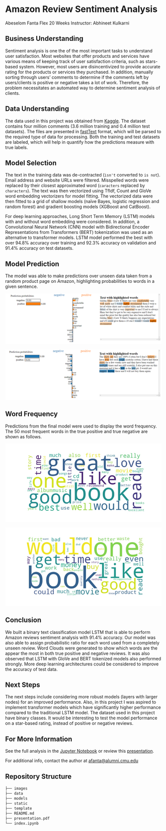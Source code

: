 # Amazon Review Sentiment Analysis
Abeselom Fanta Flex 20 Weeks Instructor: Abhineet Kulkarni

## Business Understanding
Sentiment analysis is one the of the most important tasks to understand user satisfaction. Most websites that offer products and services have various means of keeping track of user satisfaction criteria, such as stars-based system. However, most users are disincentivized to provide accurate rating for the products or services they purchased. In addition, manually sorting through users’ comments to determine if the comments left by users/clients is positive or negative takes a lot of work. Therefore, the problem necessitates an automated way to determine sentiment analysis of clients.

## Data Understanding
The data used in this project was obtained from [Kaggle](https://www.kaggle.com/datasets/bittlingmayer/amazonreviews/code?datasetId=1305). The dataset contains four million comments (3.6 million training and 0.4 million test datasets). The files are presented in [fastText]( https://fasttext.cc/) format, which will be parsed to the required type of data for processing. Both the training and test datasets are labeled, which will help in quantify how the predictions measure with true labels.

## Model Selection
The text in the training data was de-contracted (`isn't` converted to `is not`). Email address and website URLs were filtered. Misspelled words were replaced by their closest approximated word (`caracters` replaced by `characters`). The text was then vectorized using TfIdf, Count and GloVe word embedding vectorizers for model fitting. The vectorized data were then fitted to a grid of shallow models (naïve Bayes, logistic regression and random forest) and gradient boosting models (XGBoost and CatBoost).

For deep learning approaches, Long Short Term Memory (LSTM) models with and without word embedding were considered. In addition, a Convolutional Neural Network (CNN) model with Bidirectional Encoder Representations from Transformers (BERT) tokenization was used as an alternative to transformer models. LSTM model performed the best with over 94.8% accuracy over training and 92.3% accuracy on validation and 91.4% accuracy on test datasets.  

## Model Prediction 
The model was able to make predictions over unseen data taken from a random product page on Amazon, highlighting probabilities to words in a given sentence. 

![prediction_1](./images/model_interp2.PNG)

![prediction_1](./images/model_interp3.PNG)

## Word Frequency 
Predictions from the final model were used to display the word frequency. The 50 most frequent words in the true positive and true negative are shown as follows.

![prediction_1](./images/true_pos.jpg)

![prediction_1](./images/true_neg.jpg)

## Conclusion 
We built a binary text classification model LSTM that is able to perform Amazon reviews sentiment analysis with 91.4% accuracy. 
Our model was also able to assign probabilistic ratio for each word used from a completely unseen review. Word Clouds were generated to show which words are the appear the most in both true positive and negative reviews. It was also observed that LSTM with GloVe and BERT tokenized models also performed strongly. More deep learning architectures could be considered to improve the accuracy of test data. 


## Next Steps
The next steps include considering more robust models (layers with larger nodes) for an improved performance. Also, in this project I was aspired to implement transformer models which have significantly higher performance compared to the traditional LSTM model. The dataset used in this project have binary classes. It would be interesting to test the model performance on a star-based rating, instead of positive or negative reviews. 

## For More Information

See the full analysis in the [Jupyter Notebook](./index.ipynb) or review this [presentation](./presentation.pdf).

For additional info, contact the author at [afanta@alumni.cmu.edu](mailto:afanta@alumni.cmu.edu)

## Repository Structure

```
├── images
├── data
├── models
├── static
├── template
├── README.md
├── presentation.pdf
└── index.ipynb
